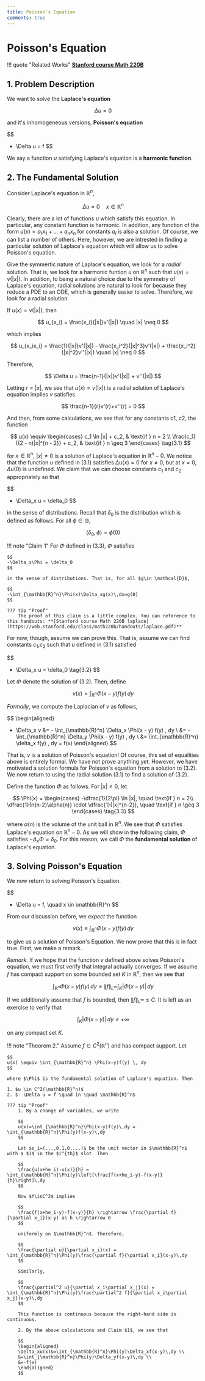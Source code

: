 ```yaml
---
title: Poisson's Equation
comments: true
---
```

# Poisson's Equation
!!! quote "Related Works"
    **[Stanford course Math 220B](https://web.stanford.edu/class/math220b/lecturenotes.html)**

## 1. Problem Description
We want to solve the **Laplace's equation**

$$
\Delta u = 0
$$

and it's inhomogeneous versions, **Poisson's equation**

$$
- \Delta u = f
$$

We say a function *u* satisfying Laplace's equation is a **harmonic function**.

## 2. The Fundamental Solution

Consider Laplace's equation in $\mathbb{R}^n$,

$$
\Delta u = 0 \quad x \in \mathbb{R}^n
$$

Clearly, there are a lot of functions *u* which satisfy this equation. In particular, any constant function is harmonic. In addition, any function of the form $u(x)=a_1x_1 + ... + a_nx_n$ for constants $a_i$ is also a solution. Of course, we can list a number of others. Here, however, we are intrested in finding a particular solution of Laplace's equation which will allow us to solve Poisson's equation.

Give the symmertic nature of Laplace's equation, we look for a *radial* solution. That is, we look for a harmonic funtion $u$ on $\mathbb{R}^n$ such that $u(x)=v(|x|)$. In addition, to being a natural choice due to the symmetry of Laplace's equation, radial solutions are natural to look for because they reduce a PDE to an ODE, which is generally easier to solve. Therefore, we look for a radial solution.

If $u(x)=v(|x|)$, then

$$
u_{x_i} = \frac{x_i}{|x|}v'(|x|) \quad |x| \neq 0
$$

which implies

$$
u_{x_ix_i} = \frac{1}{|x|}v'(|x|) - \frac{x_i^2}{|x|^3}v'(|x|) + \frac{x_i^2}{|x|^2}v''(|x|) \quad |x| \neq 0
$$

Therefore,

$$
\Delta u = \frac{n-1}{|x|}v'(|x|) + v''(|x|)
$$

Letting $r = |x|$, we see that $u(x)=v(|x|)$ is a radial solution of Laplace's equation implies $v$ satisfies

$$
\frac{n-1}{r}v'(r)+v''(r) = 0
$$

And then, from some calculations, we see that for any constants $c1$, $c2$, the function

$$
u(x) \equiv
\begin{cases}
c_1 \ln |x| + c_2, & \text{if } n = 2 \\
\frac{c_1}{(2 - n)|x|^{n - 2}} + c_2, & \text{if } n \geq 3
\end{cases}
\tag{3.1}
$$

for $x \in \mathbb{R}^n$, $|x| \neq 0$ is a solution of Laplace's equation in $\mathbb{R}^n - {0}$. We notice that the function $u$ defined in (3.1) satisfies $\Delta u(x)=0$ for $x \neq 0$, but at $x=0$, $\Delta u(0)$ is undefined. We claim that we can choose constants $c_1$ and $c_2$ appropriately so that

$$
- \Delta_x u = \delta_0
$$

in the sense of distributions. Recall that $\delta_0$ is the distribution which is defined as follows. For all $\phi \in \mathbb{D}$,

$$
(\delta_0, \phi) = \phi(0)
$$

!!! note "Claim 1"
    For $\Phi$ defined in (3.3), $\Phi$ satisfies

    $$
    -\Delta_x\Phi = \delta_0
    $$

    in the sense of distributions. That is, for all $g\in \mathcal{D}$,

    $$
    -\int_{\mathbb{R}^n}\Phi(x)\Delta_xg(x)\,dx=g(0)
    $$

    ??? tip "Proof"
        The proof of this claim is a little complex. You can reference to this handouts: **[Stanford course Math 220B laplace](https://web.stanford.edu/class/math220b/handouts/laplace.pdf)**

For now, though, assume we can prove this. That is, assume we can find constants $c_1$,$c_2$ such that $u$ defined in (3.1) satisfied

$$
- \Delta_x u = \delta_0
\tag{3.2}
$$

Let $\Phi$ denote the solution of (3.2). Then, define

$$
v(x) = \int_{\mathbb{R}^n} \Phi(x - y) f(y) \, dy
$$

$Formally$, we compute the Laplacian of $v$ as follows,

$$
\begin{aligned}
- \Delta_x v &= - \int_{\mathbb{R}^n} \Delta_x \Phi(x - y) f(y) \, dy \\
             &= - \int_{\mathbb{R}^n} \Delta_y \Phi(x - y) f(y) \, dy \\
             &= \int_{\mathbb{R}^n} \delta_x f(y) \, dy = f(x)
\end{aligned}
$$

That is, $v$ is a solution of Poisson's equation! Of course, this set of equalities above is entirely formal. We have not prove anything yet. However, we have motivated a solution formula for Poisson's equation from a solution to (3.2). We now return to using the radial solution (3.1) to find a solution of (3.2).

Define the function $\Phi$ as follows. For $|x| \neq 0$, let

$$
\Phi(x) = 
\begin{cases}
-\dfrac{1}{2\pi} \ln |x|, \quad \text{if } n = 2\\
\dfrac{1}{n(n-2)\alpha(n)} \cdot \dfrac{1}{|x|^{n-2}}, \quad \text{if } n \geq 3
\end{cases}
\tag{3.3}
$$

where $\alpha (n)$ is the volume of the unit ball in $\mathbb{R}^n$. We see that $\Phi$ satisfies Laplace's equation on $\mathbb{R}^n-{0}$. As we will show in the following claim, $\Phi$ satisfies $-\Delta_x \Phi = \delta_0$. For this reason, we call $\Phi$ the **fundamental solution** of Laplace's equation.

## 3. Solving Poisson's Equation

We now return to solving Poisson's Equation.

$$
- \Delta u = f, \quad x \in \mathbb{R}^n
$$

From our discussion before, we *expect* the function

$$
v(x) \equiv \int_{\mathbb{R}^n} \Phi(x-y) f(y)\, dy
$$

to give us a solution of Poisson's Equation. We now prove that this is in fact true. First, we make a remark.

*Remark.* If we hope that the function $v$ defined above solves Poisson's equation, we must first verify that integral actually converges. If we assume $f$ has compact support on some bounded set $K$ in $\mathbb{R}^n$, then we see that

$$
\int_{\mathbb{R}^n} \Phi(x-y)f(y) \, dy \leq \|f\|_{L^\infty} \int_{K} \big| \Phi(x-y) \big| \, dy
$$

If we additionally assume that $f$ is bounded, then $\|f\|_{L^\infty} \leq C$. It is left as an exercise to verify that

$$
\int_{K} \big| \Phi(x-y) \big| \, dy \le + \infty
$$

on any compact set $K$.

!!! note "Theorem 2."
    Assume $f \in C^2(\mathbb{R}^n)$ and has compact support. Let

    $$
    u(x) \equiv \int_{\mathbb{R}^n} \Phi(x-y)f(y) \, dy
    $$

    where $\Phi$ is the fundamental solution of Laplace's equation. Then

    1. $u \in C^2(\mathbb{R}^n)$
    2. $- \Delta u = f \quad in \quad \mathbb{R}^n$

    ??? tip "Proof"
        1. By a change of variables, we write

        $$
        u(x)=\int_{\mathbb{R}^n}\Phi(x-y)f(y)\,dy = \int_{\mathbb{R}^n}\Phi(y)f(x-y)\,dy
        $$

        Let $e_i=(...,0,1,0,...)$ be the unit vector in $\mathbb{R}^n$ with a $1$ in the $i^{th}$ slot. Then

        $$
        \frac{u(x+he_i)-u(x)}{h} = \int_{\mathbb{R}^n}\Phi(y)\left[\frac{f(x+he_i-y)-f(x-y)}{h}\right]\,dy
        $$

        Now $f\inC^2$ implies

        $$
        \frac{f(x+he_i-y)-f(x-y)}{h} \rightarrow \frac{\partial f}{\partial x_i}(x-y) as h \rightarrow 0
        $$

        uniformly on $\mathbb{R}^n$. Therefore,

        $$
        \frac{\partial u}{\partial x_i}(x) = \int_{\mathbb{R}^n}\Phi(y)\frac{\partial f}{\partial x_i}(x-y)\,dy
        $$

        Similarly,

        $$
        \frac{\partial^2 u}{\partial x_i\partial x_j}(x) = \int_{\mathbb{R}^n}\Phi(y)\frac{\partial^2 f}{\partial x_i\partial x_j}(x-y)\,dy
        $$

        This function is continuous because the right-hand side is continuous.

        2. By the above calculations and Claim $1$, we see that

        $$
        \begin{aligned}
        \Delta_xu(x)&=\int_{\mathbb{R}^n}\Phi(y)\Delta_xf(x-y)\,dy \\
        &=\int_{\mathbb{R}^n}\Phi(y)\Delta_yf(x-y)\,dy \\
        &=-f(x)
        \end{aligned}
        $$
